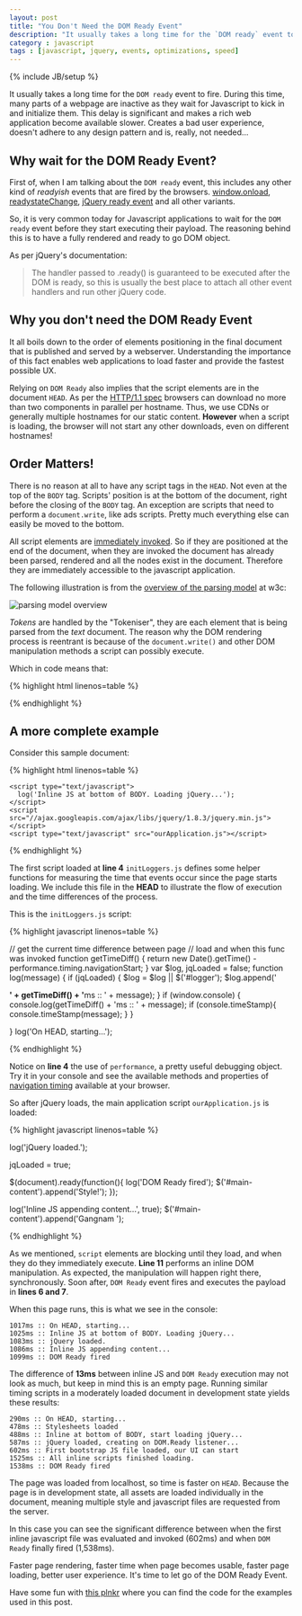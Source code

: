```yaml
---
layout: post
title: "You Don't Need the DOM Ready Event"
description: "It usually takes a long time for the `DOM ready` event to fire. During this time, many parts of a webpage are inactive as they wait for Javascript to kick in and initialize them. This delay is significant and makes a rich web application become available slower. Creates a bad user experience, doesn't adhere to any design pattern and is, really, not needed..."
category : javascript
tags : [javascript, jquery, events, optimizations, speed]
---
```

{% include JB/setup %}

It usually takes a long time for the `DOM ready` event to fire. During this time, many parts of a webpage are inactive as they wait for Javascript to kick in and initialize them. This delay is significant and makes a rich web application become available slower. Creates a bad user experience, doesn't adhere to any design pattern and is, really, not needed...

## Why wait for the DOM Ready Event?

First of, when I am talking about the `DOM ready` event, this includes any other kind of *readyish* events that are fired by the browsers. [window.onload][window.onload], [readystateChange][readystateChange], [jQuery ready event][dom.ready] and all other variants.

So, it is very common today for Javascript applications to wait for the `DOM ready` event before they start executing their payload. The reasoning behind this is to have a fully rendered and ready to go DOM object.

As per jQuery's documentation:

> The handler passed to .ready() is guaranteed to be executed after the DOM is ready, so this is usually the best place to attach all other event handlers and run other jQuery code.

## Why you don't need the DOM Ready Event

It all boils down to the order of elements positioning in the final document that is published and served by a webserver. Understanding the importance of this fact enables web applications to load faster and provide the fastest possible UX.

Relying on `DOM Ready` also implies that the script elements are in the document `HEAD`. As per the [HTTP/1.1 spec][http1.1] browsers can download no more than two components in parallel per hostname. Thus, we use CDNs or generally multiple hostnames for our static content. **However** when a script is loading, the browser will not start any other downloads, even on different hostnames!

## Order Matters!

There is no reason at all to have any script tags in the `HEAD`. Not even at the top of the `BODY` tag. Scripts' position is at the bottom of the document, right before the closing of the `BODY` tag. An exception  are scripts that need to perform a `document.write`, like ads scripts. Pretty much everything else can easily be moved to the bottom.

All script elements are [immediately invoked][script.invoke]. So if they are positioned at the end of the document, when they are invoked the document has already been parsed, rendered and all the nodes exist in the document. Therefore they are immediately accessible to the javascript application.

The following illustration is from the [overview of the parsing model][parsingModel] at w3c:

![parsing model overview][img.parsingModel]

*Tokens* are handled by the "Tokeniser", they are each element that is being parsed from the *text* document. The reason why the DOM rendering process is reentrant is because of the `document.write()` and other DOM manipulation methods a script can possibly execute.

Which in code means that:

{% highlight html linenos=table %}
<span id="spanOne"></span>
<script>
    var one = document.getElementById('spanOne');
    var two = document.getElementById('spanTwo');

    // span one was defined before the script so it's available and can be manipulated
    one.innerHTML = 'Gangnam';

    // span two is defined after the script and is undefined
    try {
      two.innerHTML = ' Style';
    } catch(e) {
      console.log('Error, span two not defined', e);
    }
</script>
<span id="spanTwo"></span>
{% endhighlight %}

## A more complete example

Consider this sample document:

{% highlight html linenos=table %}

<!DOCTYPE html>
<html>
  <head lang="en">
    <script type="text/javascript" src="initLoggers.js"></script>
  </head>
  <body>
    <div id="main-content"></div>
    <div id="logger"></div>

    <script type="text/javascript">
      log('Inline JS at bottom of BODY. Loading jQuery...');
    </script>
    <script src="//ajax.googleapis.com/ajax/libs/jquery/1.8.3/jquery.min.js"></script>
    <script type="text/javascript" src="ourApplication.js"></script>
  </body>
</html>

{% endhighlight %}

The first script loaded at **line 4** `initLoggers.js` defines some helper functions for measuring the time that events occur since the page starts loading. We include this file in the **HEAD** to illustrate the flow of execution and the time differences of the process.

This is the `initLoggers.js` script:

{% highlight javascript linenos=table %}

// get the current time difference between page
// load and when this func was invoked
function getTimeDiff() {
  return new Date().getTime() - performance.timing.navigationStart;
}
var $log, jqLoaded = false;
function log(message) {
  if (jqLoaded) {
    $log = $log || $('#logger');
    $log.append('<p><b>' + getTimeDiff() + '</b>ms :: ' + message);
  }
  if (window.console) {
    console.log(getTimeDiff() + 'ms :: ' + message);
    if (console.timeStamp){
      console.timeStamp(message);
    }
  }

}
log('On HEAD, starting...');

{% endhighlight %}


Notice on **line 4** the use of `performance`, a pretty useful debugging object. Try it in your console and see the available methods and properties of [navigation timing](http://dvcs.w3.org/hg/webperf/raw-file/tip/specs/NavigationTiming/Overview.html) available at your browser.

So after jQuery loads, the main application script `ourApplication.js` is loaded:

{% highlight javascript linenos=table %}

log('jQuery loaded.');

jqLoaded = true;

$(document).ready(function(){
  log('DOM Ready fired');
  $('#main-content').append('Style!');
});

log('Inline JS appending content...', true);
$('#main-content').append('Gangnam ');

{% endhighlight %}

As we mentioned, `script` elements are blocking until they load, and when they do they immediately execute. **Line 11** performs an inline DOM manipulation. As expected, the manipulation will happen right there, synchronously. Soon after, `DOM Ready` event fires and executes the payload in **lines 6 and 7**.

When this page runs, this is what we see in the console:

    1017ms :: On HEAD, starting...
    1025ms :: Inline JS at bottom of BODY. Loading jQuery...
    1083ms :: jQuery loaded.
    1086ms :: Inline JS appending content...
    1099ms :: DOM Ready fired

The difference of **13ms** between inline JS and `DOM Ready` execution may not look as much, but keep in mind this is an empty page. Running similar timing scripts in a moderately loaded document in development state yields these results:

    290ms :: On HEAD, starting...
    478ms :: Stylesheets loaded
    488ms :: Inline at bottom of BODY, start loading jQuery...
    587ms :: jQuery loaded, creating on DOM.Ready listener...
    602ms :: First bootstrap JS file loaded, our UI can start
    1525ms :: All inline scripts finished loading.
    1538ms :: DOM Ready fired

The page was loaded from localhost, so time is faster on `HEAD`. Because the page is in development state, all assets are loaded individually in the document, meaning multiple style and javascript files are requested from the server.

In this case you can see the significant difference between when the first inline javascript file was evaluated and invoked (602ms) and when `DOM Ready` finally fired (1,538ms).

Faster page rendering, faster time when page becomes usable, faster page loading, better user experience. It's time to let go of the DOM Ready Event.

Have some fun with [this plnkr](http://embed.plnkr.co/5ya2mWtrcRDSfR4ozNRz) where you can find the code for the examples used in this post.

[window.onload]: https://developer.mozilla.org/en-US/docs/DOM/window.onload "MDN window.onload event"
[readystateChange]: https://developer.mozilla.org/en-US/docs/Mozilla_event_reference/readystatechange "MDN readystateChange event"
[dom.ready]: http://api.jquery.com/ready/ "jQuery Document Ready event"
[http1.1]: http://www.w3.org/Protocols/rfc2616/rfc2616-sec8.html#sec8.1.4 "HTTP/1.1 Spec at w3c"
[script.invoke]: https://developer.mozilla.org/en-US/docs/HTML/Element/script "MDN script element"
[parsingModel]: http://www.w3.org/TR/2011/WD-html5-20110405/parsing.html#overview-of-the-parsing-model "w3c overview of the parsing model"
[img.parsingModel]: http://www.w3.org/TR/2011/WD-html5-20110405/images/parsing-model-overview.png "w3c overview of the parsing model"
[tree.construction]: http://www.w3.org/TR/2011/WD-html5-20110405/tokenization.html#tree-construction "w3c Tokenization - Tree construction"
